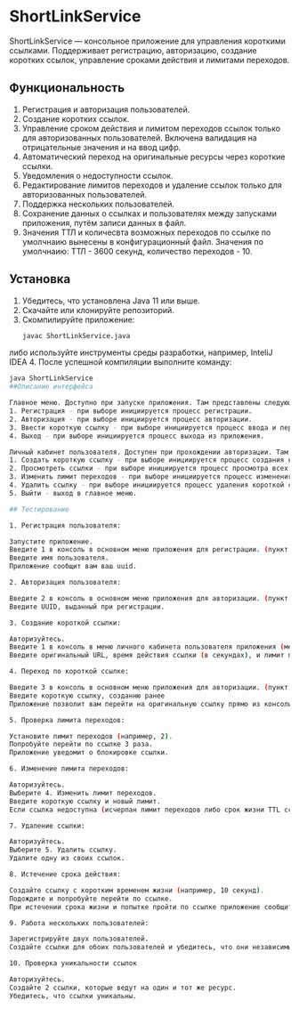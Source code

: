 # ShortLinkService

ShortLinkService — консольное приложение для управления короткими ссылками. Поддерживает регистрацию, авторизацию, создание коротких ссылок, управление сроками действия и лимитами переходов.

## Функциональность

1. Регистрация и авторизация пользователей.
2. Создание коротких ссылок.
3. Управление сроком действия и лимитом переходов ссылок только для авторизованных пользователей. Включена валидация на отрицательные значения и на ввод цифр.
4. Автоматический переход на оригинальные ресурсы через короткие ссылки.
5. Уведомления о недоступности ссылок.
6. Редактирование лимитов переходов и удаление ссылок только для авторизованных пользователей.
7. Поддержка нескольких пользователей.
8. Сохранение данных о ссылках и пользователях между запусками приложения, путём записи данных в файл.
9. Значения ТТЛ и количесвта возможных переходов по ссылке по умолчнаию вынесены в конфигурационный файл. Значения по умолчнаию: ТТЛ - 3600 секунд, количество переходов - 10.

## Установка

1. Убедитесь, что установлена Java 11 или выше.
2. Скачайте или клонируйте репозиторий.
3. Скомпилируйте приложение:
   ```bash
   javac ShortLinkService.java
либо используйте инструменты среды разработки, например, InteliJ IDEA
4. После успешной компиляции выполните команду:
   ```bash
   java ShortLinkService
##Описание интерфейса

Главное меню. Доступно при запуске приложения. Там представлены следующие пункты:
1. Регистрация - при выборе инициируется процесс регистрации.
2. Авторизация - при выборе инициируется процесс авторизации.
3. Ввести короткую ссылку - при выборе инициируется процесс ввода и перехода по короткой ссылке.
4. Выход - при выборе инициируется процесс выхода из приложения.

Личный кабинет пользователя. Доступен при прохождении авторизации. Там представлены следующие пункты:
1. Создать короткую ссылку - при выборе инициируется процесс создания короткой ссылки.
2. Просмотреть ссылки - при выборе инициируется процесс просмотра всех активных ссылок пользователя.
3. Изменить лимит переходов - при выборе инициируется процесс изменения лимита переходов по конкретной ссылке.
4. Удалить ссылку - при выборе инициируется процесс удаления короткой ссылки.
5. Выйти - выход в главное меню.

## Тестирование

1. Регистрация пользователя:

Запустите приложение.
Введите 1 в консоль в основном меню приложения для регистрации. (пункт меню "Регистрация")
Введите имя пользователя.
Приложение сообщит вам ваш uuid.

2. Авторизация пользователя:

Введите 2 в консоль в основном меню приложения для авторизации. (пункт меню "Авторизация")
Введите UUID, выданный при регистрации.

3. Создание короткой ссылки:

Авторизуйтесь.
Введите 1 в консоль в меню личного кабинета пользователя приложения (меню доступно после авторизации) для создания короткой ссылки.
Введите оригинальный URL, время действия ссылки (в секундах), и лимит переходов.

4. Переход по короткой ссылке:

Введите 3 в консоль в основном меню приложения для авторизации. (пункт меню "Ввести короткую ссылку")
Введите короткую ссылку, созданню ранее
Приложение позволит вам перейти на оригинальную ссылку прямо из консоли

5. Проверка лимита переходов:

Установите лимит переходов (например, 2).
Попробуйте перейти по ссылке 3 раза.
Приложение уведомит о блокировке ссылки.

6. Изменение лимита переходов:

Авторизуйтесь.
Выберите 4. Изменить лимит переходов.
Введите короткую ссылку и новый лимит.
Если ссылка недоступна (исчерпан лимит переходов либо срок жизни TTL ссылки), то изменить лимит не получится.

7. Удаление ссылки:

Авторизуйтесь.
Выберите 5. Удалить ссылку.
Удалите одну из своих ссылок.

8. Истечение срока действия:

Создайте ссылку с коротким временем жизни (например, 10 секунд).
Подождите и попробуйте перейти по ссылке.
При истечении срока жизни и попытке пройти по ссылке приложение сообщит об ошибке

9. Работа нескольких пользователей:

Зарегистрируйте двух пользователей.
Создайте ссылки для обоих пользователей и убедитесь, что они независимы.

10. Проверка уникальности ссылок

Авторизуйтесь.
Создайте 2 ссылки, которые ведут на один и тот же ресурс.
Убедитесь, что ссылки уникальны.

